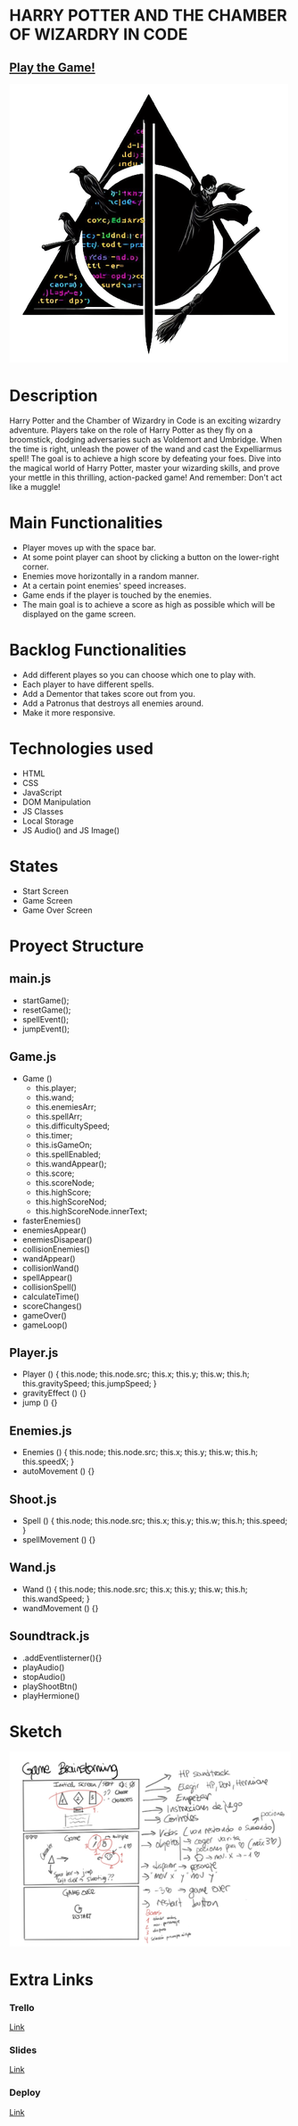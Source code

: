 # HARRY POTTER AND THE CHAMBER OF WIZARDRY IN CODE

## [Play the Game!](https://aliciaurds.github.io/harry-potter-chamber-wizardryCode/)

![Game Logo](/images/LogoGame.png)


# Description

Harry Potter and the Chamber of Wizardry in Code is an exciting  wizardry adventure. Players take on the role of Harry Potter as they fly on a broomstick, dodging adversaries such as Voldemort and Umbridge. When the time is right, unleash the power of the wand and cast the Expelliarmus spell! The goal is to achieve a high score by defeating your foes. Dive into the magical world of Harry Potter, master your wizarding skills, and prove your mettle in this thrilling, action-packed game! And remember: Don't act like a muggle!


# Main Functionalities

- Player moves up with the space bar. 
- At some point player can shoot by clicking a button on the lower-right corner.
- Enemies move horizontally in a random manner.
- At a certain point enemies' speed increases.
- Game ends if the player is touched by the enemies.
- The main goal is to achieve a score as high as possible which will be displayed on the game screen.



# Backlog Functionalities

- Add different playes so you can choose which one to play with.
- Each player to have different spells.
- Add a Dementor that takes score out from you.
- Add a Patronus that destroys all enemies around.
- Make it more responsive.


# Technologies used

- HTML
- CSS
- JavaScript
- DOM Manipulation 
- JS Classes
- Local Storage
- JS Audio() and JS Image()

# States

- Start Screen
- Game Screen
- Game Over Screen

# Proyect Structure

## main.js

- startGame();
- resetGame();
- spellEvent();
- jumpEvent();

## Game.js

- Game () 
    - this.player;
    - this.wand;
    - this.enemiesArr;
    - this.spellArr;
    - this.difficultySpeed;
    - this.timer;     
    - this.isGameOn;
    - this.spellEnabled;
    - this.wandAppear();
    - this.score;
    - this.scoreNode;
    - this.highScore;
    - this.highScoreNod;
    - this.highScoreNode.innerText;
- fasterEnemies()
- enemiesAppear()
- enemiesDisapear()
- collisionEnemies()
- wandAppear()
- collisionWand()
- spellAppear()
- collisionSpell()
- calculateTime()
- scoreChanges()
- gameOver()
- gameLoop()

## Player.js 

- Player () {
    this.node;
    this.node.src;
    this.x;
    this.y;
    this.w;
    this.h;
    this.gravitySpeed;
    this.jumpSpeed;
}
- gravityEffect () {}
- jump () {}

## Enemies.js 

- Enemies () {
    this.node;
    this.node.src;
    this.x;
    this.y;
    this.w;
    this.h;
    this.speedX;
}
- autoMovement () {}

## Shoot.js 

- Spell () {
    this.node;
    this.node.src;
    this.x;
    this.y;
    this.w;
    this.h;
    this.speed;
}
- spellMovement () {}

## Wand.js 

- Wand () {
    this.node;
    this.node.src;
    this.x;
    this.y;
    this.w;
    this.h;
    this.wandSpeed;
}
- wandMovement () {}


## Soundtrack.js 

- .addEventlisterner(){}
- playAudio()
- stopAudio()
- playShootBtn()
- playHermione()

# Sketch

![Sketch](/images/Brainstorming.jpg)

# Extra Links 

### Trello
[Link](https://trello.com/b/6gbPFKQ1/harrypotter-chamber-wizardrycode)

### Slides
[Link](www.your-slides-url-here.com)

### Deploy
[Link](https://github.com/aliciaurds/harry-potter-chamber-wizardryCode/deployments)